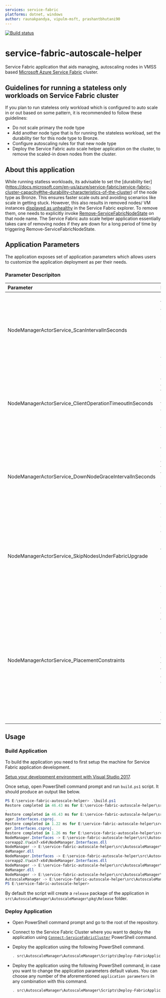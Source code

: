 ```yaml
---
services: service-fabric
platforms: dotnet, windows
author: raunakpandya, vipulm-msft, prashantbhutani90
---
```


[![Build status](https://ci.appveyor.com/api/projects/status/9ygqxfgcckkkc6mp/branch/master?svg=true)](https://ci.appveyor.com/project/prashantbhutani90/service-fabric-autoscale-helper/branch/stateless?svg=true)

# service-fabric-autoscale-helper
Service Fabric application that aids managing, autoscaling nodes in VMSS based [Microsoft Azure Service Fabric](https://azure.microsoft.com/services/service-fabric/) cluster.

## Guidelines for running a stateless only workloads on Service Fabric cluster
If you plan to run stateless only workload which is configured to auto scale in or out based on some pattern, it is recommended to follow these guidelines: 

- Do not scale primary the node type
- Add another node type that is for running the stateless workload, set the durability tier for this node type to Bronze.
- Configure autoscaling rules for that new node type
- Deploy the Service Fabric auto scale helper application on the cluster, to remove the scaled-in down nodes from the cluster.

## About this application
While running statless workloads, its advisable to set the [durability tier] (https://docs.microsoft.com/en-us/azure/service-fabric/service-fabric-cluster-capacity#the-durability-characteristics-of-the-cluster) of the node type as Bronze. This ensures faster scale outs and avoiding scenarios like scale in getting stuck. However, this also results in removed nodes/ VM instances [displayed as unhealthy](https://docs.microsoft.com/en-us/azure/service-fabric/service-fabric-cluster-scale-up-down#behaviors-you-may-observe-in-service-fabric-explorer) in the Service Fabric explorer. To remove them, one needs to explicitly invoke [Remove-ServiceFabricNodeState](https://docs.microsoft.com/en-us/powershell/module/servicefabric/remove-servicefabricnodestate?view=azureservicefabricps) on that node name. The Service Fabric auto scale helper application essentially takes care of removing nodes if they are down for a long period of time by triggering Remove-ServiceFabricNodeState. 

## Application Parameters
The application exposes set of application parameters which allows users to customize the application deployment as per their needs. 

### Parameter Descripiton
|Parameter|Description|
|:-|:-|
|NodeManagerActorService_ScanIntervalInSeconds|How often the application should scan for the nodes ready for removal. <br/><br/>Default value is `60` seconds.|
|NodeManagerActorService_ClientOperationTimeoutInSeconds|How long does the client wait for the response from cluster. <br/><br/>Default value is `30` seconds.|
|NodeManagerActorService_DownNodeGraceIntervalInSeconds|How long the node should be down for the service to consider it gone for good. <br/><br/>Default value is `120` seconds.|
|NodeManagerActorService_SkipNodesUnderFabricUpgrade|The service should consider nodes under fabric upgrade for removal or not.  <br/><br/>Default value is `true`.|
|NodeManagerActorService_PlacementConstraints|Placement constraints with which the service must be deployed. Ideally one should put placement constraints to deploy the application on the primary node type.<br/><br/>Default value is empty.|

## Usage

### Build Application
To build the application you need to first setup the machine for Service Fabric application development. 

[Setup your development environment with Visual Studio 2017](https://docs.microsoft.com/azure/service-fabric/service-fabric-get-started).

Once setup, open PowerShell command prompt and run `build.ps1` script. It should produce an output like below.

```PowerShell
PS E:\service-fabric-autoscale-helper> .\build.ps1
Restore completed in 46.43 ms for E:\service-fabric-autoscale-helper\src\AutoscaleManager\NodeManager\NodeManager.csproj
.
Restore completed in 46.43 ms for E:\service-fabric-autoscale-helper\src\AutoscaleManager\NodeManager.Interfaces\NodeMan
ager.Interfaces.csproj.
Restore completed in 1.22 ms for E:\service-fabric-autoscale-helper\src\AutoscaleManager\NodeManager.Interfaces\NodeMana
ger.Interfaces.csproj.
Restore completed in 1.26 ms for E:\service-fabric-autoscale-helper\src\AutoscaleManager\NodeManager\NodeManager.csproj.
NodeManager.Interfaces -> E:\service-fabric-autoscale-helper\src\AutoscaleManager\NodeManager.Interfaces\bin\Release\net
coreapp2.0\win7-x64\NodeManager.Interfaces.dll
NodeManager -> E:\service-fabric-autoscale-helper\src\AutoscaleManager\NodeManager\bin\Release\netcoreapp2.0\win7-x64\No
deManager.dll
NodeManager.Interfaces -> E:\service-fabric-autoscale-helper\src\AutoscaleManager\NodeManager.Interfaces\bin\Release\net
coreapp2.0\win7-x64\NodeManager.Interfaces.dll
NodeManager -> E:\service-fabric-autoscale-helper\src\AutoscaleManager\NodeManager\bin\Release\netcoreapp2.0\win7-x64\No
deManager.dll
NodeManager -> E:\service-fabric-autoscale-helper\src\AutoscaleManager\AutoscaleManager\pkg\Release\NodeManagerPkg\Code\
AutoscaleManager -> E:\service-fabric-autoscale-helper\src\AutoscaleManager\AutoscaleManager\pkg\Release
PS E:\service-fabric-autoscale-helper>
```

By default the script will create a `release` package of the application in `src\AutoscaleManager\AutoscaleManager\pkg\Release` folder. 

### Deploy Application

- Open PowerShell command prompt and go to the root of the repository.

- Connect to the Service Fabric Cluster where you want to deploy the application using [`Connect-ServiceFabricCluster`](https://docs.microsoft.com/en-us/powershell/module/servicefabric/connect-servicefabriccluster?view=azureservicefabricps) PowerShell command. 

- Deploy the application using the following PowerShell command.

  ```PowerShell
  . src\AutoscaleManager\AutoscaleManager\Scripts\Deploy-FabricApplication.ps1 -ApplicationPackagePath 'src\AutoscaleManager\AutoscaleManager\pkg\Release' -PublishProfileFile 'src\AutoscaleManager\AutoscaleManager\PublishProfiles\Cloud.xml' -UseExistingClusterConnection -ApplicationParameter @{ 'NodeManagerActorService_PlacementConstraints'='(NodeTypeName==<primary_nodetype_name>)'; }
  ```

- Deploy the application using the following PowerShell command, in case you want to change the application parameters default values. You can choose any number of the aforementioned `application parameters` in any combination with this command.

  ```PowerShell
  . src\AutoscaleManager\AutoscaleManager\Scripts\Deploy-FabricApplication.ps1 -ApplicationPackagePath 'src\AutoscaleManager\AutoscaleManager\pkg\Release' -PublishProfileFile 'src\AutoscaleManager\AutoscaleManager\PublishProfiles\Cloud.xml' -UseExistingClusterConnection -ApplicationParameter @{ 'NodeManagerActorService_PlacementConstraints'='(NodeTypeName==<primary_nodetype_name>)'; 'NodeManagerActorService_ScanIntervalInSeconds'='120'; 'NodeManagerActorService_ClientOperationTimeoutInSeconds'='120'; 'NodeManagerActorService_DownNodeGraceIntervalInSeconds' = '300'; }
  ```

